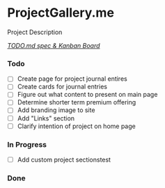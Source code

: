 # ProjectGallery.me

Project Description

<em>[TODO.md spec & Kanban Board](https://bit.ly/3fCwKfM)</em>

### Todo

- [ ] Create page for project journal entires  
- [ ] Create cards for journal entries  
- [ ] Figure out what content to present on main page  
- [ ] Determine shorter term premium offering  
- [ ] Add branding image to site  
- [ ] Add "Links" section  
- [ ] Clarify intention of project on home page  

### In Progress

- [ ] Add custom project sectionstest  


### Done
